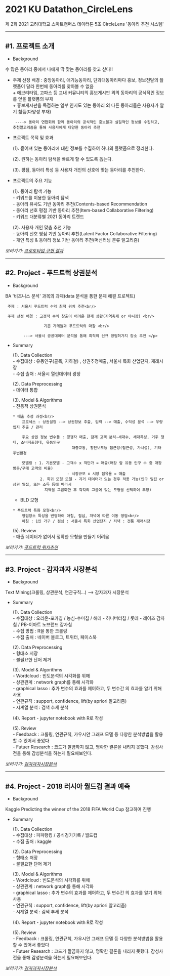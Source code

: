 2021 KU Datathon_CircleLens
================
제 2회 2021 고려대학교 스마트캠퍼스 데이터톤 5조 CircleLens '동아리 추천 시스템' 

***
<h2> #1. 프로젝트 소개 </h2> 

 - Background
 <p>수 많은 동아리 중에서 나에게 딱 맞는 동아리를 찾고 싶다!! </p>
 
 * 주제 선정 배경 : 중앙동아리, 애기능동아리, 단과대동아리마다 홍보, 정보전달의 플랫폼이 달라 한번에 동아리를 찾아볼 수 없음 </br>
 		+ 에브리타임, 고파스 등 교내 커뮤니티의 홍보게시판 외의 동아리의 공식적인 정보를 얻을 플랫폼의 부재<br/>
		+ 홍보게시판을 독점하는 일부 인지도 있는 동아리 외 다른 동아리들은 사용자가 알기 힒듬(다양성 부재)<br/>
		
		----> 동아리 연합회와 함께 동아리의 공식적인 홍보물과 실질적인 정보를 수집하고, 추천알고리즘을 통해 사용자에게 다양한 동아리 추천
 
 - 프로젝트 목적 및 효과
 	<p>(1). 흩어져 있는 동아리에 대한 정보를 수집하여 하나의 플랫폼으로 정리한다.</p>
	<p>(2). 원하는 동아리 탐색을 빠르게 할 수 있도록 돕는다.</p>
	<p>(3). 평점, 동아리 특성 등 사용자 개인의 선호에 맞는 동아리를 추천한다.</p>
	

- 프로젝트의 주요 기능
	<p>(1). 동아리 탐색 기능<br/>
		- 키워드를 이용한 동아리 탐색 <br/>
		- 동아리 유사도 기반 동아리 추천(Contents-based Recommendation <br/>
		- 동아리 선호 평점 기반 동아리 추천(Item-based Collaborative Filtering)<br/>
		- 키워드 대분류별 2021 동아리 트랜드</p>
	
	<p>(2). 사용자 개인 맞춤 추천 기능 <br/>
		- 동아리 선호 평점 기반 동아리 추천(Latent Factor Collaborative Filtering) <br/>
		- 개인 특성 & 동아리 정보 기반 동아리 추천(머신러닝 분류 알고리즘) </p>
	

*보러가기: [프로토타입 구현 결과](https://github.com/hbkimhbkim/Portfolio_ML/blob/master/bankchurn/)*
      
***
<h2> #2. Project - 푸드트럭 상권분석 </h2>

- Background
 <p> BA '비즈니스 분석' 과목의 과제(data 분석을 통한 문제 해결 프로젝트)<br/>
	
     주제 : 서울시 푸드트럭 수익 최적 위치 추천<br/>
	
     주제 선정 배경 : 고정적 수익 창출이 어려운 현재 상황(지역축제 or 야시장) <br/>
	
                     기존 가게들과 푸드트럭의 마찰 <br/>
	
            ---> 서울시 공공데이터 분석을 통해 최적의 신규 영업허가지 장소 추천 </p>

- Summary

	<p>(1). Data Collection</br>
    	- 수집대상 : 유동인구(골목, 지하철) , 상권추정매출, 서울시 특화 산업단지, 재래시장 <br/>
    	- 수집 출처 : 서울시 열린데이터 광장</p>

	<p>(2). Data Preprocessing <br/>
    	- 데이터 통합</p>

  	<p>(3). Model & Algorithms <br/>
	   - 전통적 상권분석<br/>
	   
      * 매출 추정 과정<br/>
          프로세스 : 상권설정 --> 상권정보 추출, 입력 --> 매출, 수익성 분석 --> 우량입지 추출 / 관리

          주요 상권 정보 변수들 : 경쟁자 매출, 잠재 고객 분석-세대수, 세대특성, 거주 형태, 소비지출형태, 유동인구
                                대중교통, 횡단보도등 접근성(접근성, 가시성), 기타 주변환경

          모델링 : 1. 기본모델 - 고객수 x 객단가 = 매출(매장 앞 유동 인구 수 중 매장 방문/구매 고객의 비율)
                              - 시장규모 x 시장 점유율 = 매출
                  2. 회귀 모형 모델 - 과거 데이터가 있는 경우 적용 가능(인구 밀집 or 상권 밀집, 또는 소득 등에 따라서
                    지역을 그룹화한 후 각각의 그룹에 맞는 모형을 선택하여 추정)

     - BLD 모형
     
      * 푸드트럭 특화 모형<br/>
          영업장소 특성을 반영하여 아침, 점심, 저녁에 따른 이동 영업<br/>
          아침 : 1인 가구 / 점심 : 서울시 특화 산업단지 / 저녁 : 전통 재래시장

  	<p>(5). Review <br/>
    	- 매출 데이터가 없어서 정확한 모형을 만들기 어려움

*보러가기: [푸드트럭 위치추천](https://github.com/hbkimhbkim/Portfolio_ML/tree/master/foodtruck)*

***
<h2> #3. Project - 감자과자 시장분석</h2>

- Background
 <p>Text Mining(크롤링, 상관분석, 연관규칙...) --> 감자과자 시장분석</p>

- Summary

	<p>(1). Data Collection</br>
    	- 수집대상 : 오리온-포카칩 / 농심-수미칩 / 해테 - 허니버터칩 / 롯데 - 레이즈 감자칩 / PB-이마트 노브랜드 감자칩 <br/> 
    	- 수집 방법 : R을 통한 크롤링<br/>
    	- 수집 출처 : 네이버 블로그, 트위터, 페이스북</p>
    
	<p>(2). Data Preprocessing <br/>
    	- 형태소 저장 <br/>
    	- 불필요한 단어 제거 </p>
    
  	<p>(3). Model & Algorithms <br/>
	- Wordcloud : 빈도분석의 시각화를 위해<br>
    	- 상관관계 : network graph를 통해 시각화<br>
    	- graphical lasso : 추가 변수의 효과를 제어하고, 두 변수간  의 효과를 알기 위해 사용 <br>
    	- 연관규칙 : support, confidence, lift(by apriori 알고리즘)<br>
    	- 시계열 분석 : 검색 추세 분석
    
  	<p>(4). Report
    	- jupyter notebook with R로 작성

  	<p>(5). Review <br/>
    	- Feedback : 크롤링, 연관규칙, 가우시안 그래프 모델 등 다양한 분석방법을 활용할 수 있어서 좋았다 <br/>
    	- Futuer Research : 코드가 깔끔하지 않고, 명확한 결론을 내리지 못했다. 감성사전을 통해 감성분석을 하는게 필요해보인다.
		
*보러가기: [감자과자시장분석](https://github.com/hbkimhbkim/Portfolio_ML/tree/master/potatosnack)*

***
<h2> #4. Project - 2018 러시아 월드컵 결과 예측</h2>

- Background
 <p>Kaggle Predicting the winner of the 2018 FIFA World Cup 참고하여 진행</p>

- Summary

	<p>(1). Data Collection</br>
    	- 수집대상 : 피파랭킹 / 공식경기기록 / 월드컵  <br/> 
	- 수집 출처 : kaggle</p>
    
	<p>(2). Data Preprocessing <br/>
    	- 형태소 저장 <br/>
    	- 불필요한 단어 제거 </p>
    
  	<p>(3). Model & Algorithms <br/>
	- Wordcloud : 빈도분석의 시각화를 위해<br>
    	- 상관관계 : network graph를 통해 시각화<br>
    	- graphical lasso : 추가 변수의 효과를 제어하고, 두 변수간  의 효과를 알기 위해 사용 <br>
    	- 연관규칙 : support, confidence, lift(by apriori 알고리즘)<br>
    	- 시계열 분석 : 검색 추세 분석
    
  	<p>(4). Report
    	- jupyter notebook with R로 작성

  	<p>(5). Review <br/>
    	- Feedback : 크롤링, 연관규칙, 가우시안 그래프 모델 등 다양한 분석방법을 활용할 수 있어서 좋았다 <br/>
    	- Futuer Research : 코드가 깔끔하지 않고, 명확한 결론을 내리지 못했다. 감성사전을 통해 감성분석을 하는게 필요해보인다.
		
*보러가기: [감자과자시장분석](https://github.com/hbkimhbkim/Portfolio_ML/tree/master/potatosnack)*
